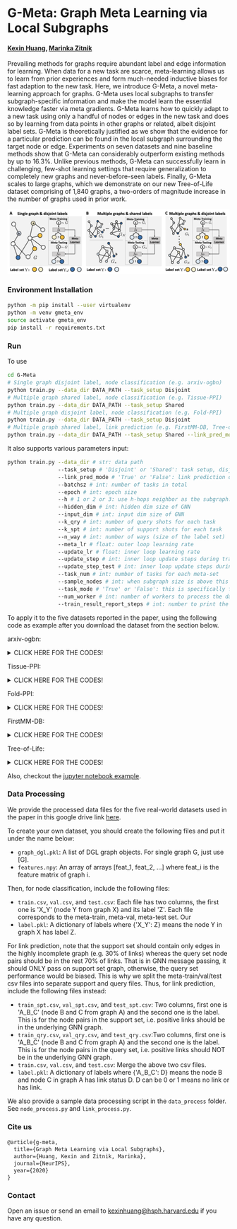 # G-Meta: Graph Meta Learning via Local Subgraphs
#### [Kexin Huang](https://www.kexinhuang.com), [Marinka Zitnik](https://zitniklab.hms.harvard.edu)

Prevailing methods for graphs require abundant label and edge information for learning. When data for a new task are scarce, meta-learning allows us to learn from prior experiences and form much-needed inductive biases for fast adaption to the new task. Here, we introduce G-Meta, a novel meta-learning approach for graphs. G-Meta uses local subgraphs to transfer subgraph-specific information and make the model learn the essential knowledge faster via meta gradients. G-Meta learns how to quickly adapt to a new task using only a handful of nodes or edges in the new task and does so by learning from data points in other graphs or related, albeit disjoint label sets. G-Meta is theoretically justified as we show that the evidence for a particular prediction can be found in the local subgraph surrounding the target node or edge. Experiments on seven datasets and nine baseline methods show that G-Meta can considerably outperform existing methods by up to 16.3%. Unlike previous methods, G-Meta can successfully learn in challenging, few-shot learning settings that require generalization to completely new graphs and never-before-seen labels. Finally, G-Meta scales to large graphs, which we demonstrate on our new Tree-of-Life dataset comprising of 1,840 graphs, a two-orders of magnitude increase in the number of graphs used in prior work.

![Graph Meta Learning Problems](figs/graph_meta_learning.png)


### Environment Installation

```bash
python -m pip install --user virtualenv
python -m venv gmeta_env
source activate gmeta_env
pip install -r requirements.txt
```

### Run
To use 
```bash
cd G-Meta
# Single graph disjoint label, node classification (e.g. arxiv-ogbn)
python train.py --data_dir DATA_PATH --task_setup Disjoint
# Multiple graph shared label, node classification (e.g. Tissue-PPI)
python train.py --data_dir DATA_PATH --task_setup Shared
# Multiple graph disjoint label, node classification (e.g. Fold-PPI)
python train.py --data_dir DATA_PATH --task_setup Disjoint
# Multiple graph shared label, link prediction (e.g. FirstMM-DB, Tree-of-Life)
python train.py --data_dir DATA_PATH --task_setup Shared --link_pred_mode True
```

It also supports various parameters input:

```bash
python train.py --data_dir # str: data path
                --task_setup # 'Disjoint' or 'Shared': task setup, disjoint label or shared label
                --link_pred_mode # 'True' or 'False': link prediction or node classification
                --batchsz # int: number of tasks in total
                --epoch # int: epoch size
                --h # 1 or 2 or 3: use h-hops neighbor as the subgraph.
                --hidden_dim # int: hidden dim size of GNN
                --input_dim # int: input dim size of GNN
                --k_qry # int: number of query shots for each task
                --k_spt # int: number of support shots for each task
                --n_way # int: number of ways (size of the label set)
                --meta_lr # float: outer loop learning rate
                --update_lr # float: inner loop learning rate
                --update_step # int: inner loop update steps during training
                --update_step_test # int: inner loop update steps during finetuning
                --task_num # int: number of tasks for each meta-set
                --sample_nodes # int: when subgraph size is above this threshold, it samples this number of nodes from the subgraph
                --task_mode # 'True' or 'False': this is specifically for Tissue-PPI, where there are 10 tasks to evaluate.
                --num_worker # int: number of workers to process the dataloader. default 0.
                --train_result_report_steps # int: number to print the training accuracy.
```

To apply it to the five datasets reported in the paper, using the following code as example after you download the dataset from the section below.

arxiv-ogbn:
<details>
<summary>CLICK HERE FOR THE CODES!</summary>

```
python G-Meta/train.py --data_dir PATH/G-Meta_Data/arxiv/ \
                            --epoch 5 \
                            --task_setup Disjoint \
                            --k_spt 3 \
                            --k_qry 24 \
                            --n_way 3 \
                            --update_lr 0.01 \
                            --num_workers 0 \
                            --train_result_report_steps 100 \
                            --hidden_dim 128 \
                            --update_step_test 20 \
                            --task_num 32 \
                            --batchsz 10000  
```
</details>

Tissue-PPI:
<details>
<summary>CLICK HERE FOR THE CODES!</summary>

```
python G-Meta/train.py --data_dir PATH/G-Meta_Data/tissue_PPI/ \
                            --epoch 5 \
                            --task_setup Shared \
                            --task_mode True \
                            --task_n 2 \
                            --k_qry 10 \
                            --k_spt 5 \
                            --update_lr 0.01 \
                            --meta_lr 3e-3 \
                            --num_workers 0 \
                            --train_result_report_steps 100 \
                            --hidden_dim 128 \
                            --task_num 4 \
                            --batchsz 1000 
```
</details>

Fold-PPI:
<details>
<summary>CLICK HERE FOR THE CODES!</summary>

```
python G-Meta/train.py --data_dir PATH/G-Meta_Data/fold_PPI/ \
                            --epoch 5 \
                            --task_setup Disjoint \
                            --k_qry 24 \
                            --k_spt 3 \
                            --n_way 3 \
                            --update_lr 0.005 \
                            --meta_lr 1e-3 \
                            --num_workers 0 \
                            --train_result_report_steps 100 \
                            --hidden_dim 128 \
                            --update_step_test 20 \
                            --task_num 16 \
                            --batchsz 4000 
```
</details>

FirstMM-DB:
<details>
<summary>CLICK HERE FOR THE CODES!</summary>

```
python G-Meta/train.py --data_dir PATH/G-Meta_Data/FirstMM_DB/ \
                            --epoch 5 \
                            --task_setup Shared \
                            --k_qry 32 \
                            --k_spt 16 \
                            --n_way 2 \
                            --update_lr 0.01 \
                            --update_step 10 \
                            --meta_lr 5e-4 \
                            --num_workers 0 \
                            --train_result_report_steps 10 \
                            --val_result_report_steps 100 \
                            --hidden_dim 128 \
                            --update_step_test 20 \
                            --task_num 8 \
                            --batchsz 1000 \
                            --link_pred_mod True
```
</details>

Tree-of-Life:
<details>
<summary>CLICK HERE FOR THE CODES!</summary>

```
python train.py --data_dir PATH/G-Meta_Data/tree-of-life/ \
                            --epoch 5 \
                            --task_setup Shared \
                            --k_qry 16 \
                            --k_spt 16 \
                            --n_way 2 \
                            --update_lr 0.005 \
                            --update_step 10 \
                            --meta_lr 5e-4 \
                            --num_workers 0 \
                            --train_result_report_steps 30 \
                            --val_result_report_steps 100 \
                            --hidden_dim 128 \
                            --update_step_test 20 \
                            --task_num 8 \
                            --batchsz 5000 \
                            --link_pred_mod True 
```
</details>

Also, checkout the [jupyter notebook example](test.ipynb).


### Data Processing

We provide the processed data files for the five real-world datasets used in the paper in this google drive link [here](https://drive.google.com/file/d/1TC06A02wmIQteKzqGSbl_i3VIQzsHVop/view?usp=drivesdk).

To create your own dataset, you should create the following files and put it under the name below:

- `graph_dgl.pkl`: A list of DGL graph objects. For single graph G, just use [G].
- `features.npy`: An array of arrays [feat_1, feat_2, ...] where feat_i is the feature matrix of graph i. 

Then, for node classification, include the following files:
- `train.csv`, `val.csv`, and `test.csv`: Each file has two columns, the first one is 'X_Y' (node Y from graph X) and its label 'Z'. Each file corresponds to the meta-train, meta-val, meta-test set. Our 
- `label.pkl`: A dictionary of labels where {'X_Y': Z} means the node Y in graph X has label Z.  

For link prediction, note that the support set should contain only edges in the highly incomplete graph (e.g. 30% of links) whereas the query set node pairs should be in the rest 70% of links. That is in GNN message passing, it should ONLY pass on support set graph, otherwise, the query set performance would be biased. This is why we split the meta-train/val/test csv files into separate support and query files. Thus, for link prediction, include the following files instead:
- `train_spt.csv`, `val_spt.csv`, and `test_spt.csv`: Two columns, first one is 'A_B_C' (node B and C from graph A) and the second one is the label. This is for the node pairs in the support set, i.e. positive links should be in the underlying GNN graph.
- `train_qry.csv`, `val_qry.csv`, and `test_qry.csv`:Two columns, first one is 'A_B_C' (node B and C from graph A) and the second one is the label. This is for the node pairs in the query set, i.e. positive links should NOT be in the underlying GNN graph.
- `train.csv`, `val.csv`, and `test.csv`: Merge the above two csv files.
- `label.pkl`: A dictionary of labels where {'A_B_C': D} means the node B and node C in graph A has link status D. D can be 0 or 1 means no link or has link.

We also provide a sample data processing script in the `data_process` folder. See `node_process.py` and `link_process.py`.

### Cite us
```
@article{g-meta,
  title={Graph Meta Learning via Local Subgraphs},
  author={Huang, Kexin and Zitnik, Marinka},
  journal={NeurIPS},
  year={2020}
}
```

### Contact
Open an issue or send an email to kexinhuang@hsph.harvard.edu if you have any question. 

